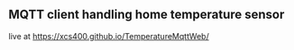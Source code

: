 ## MQTT client handling home temperature sensor 
live at https://xcs400.github.io/TemperatureMqttWeb/

